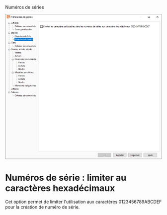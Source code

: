 




Numéros de séries




![](../../assets/images/PreferencesGestion/2-2/OngletNumerosSeries.png)


# Numéros de série : limiter au caractères hexadécimaux


Cet option permet de limiter l'utilisation aux caractères 0123456789ABCDEF pour la création de numéro de série.


